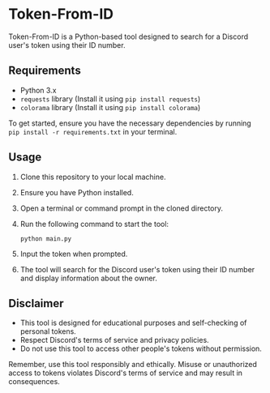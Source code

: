# Token-From-ID

Token-From-ID is a Python-based tool designed to search for a Discord user's token using their ID number.

## Requirements
- Python 3.x
- `requests` library (Install it using `pip install requests`)
- `colorama` library (Install it using `pip install colorama`)

To get started, ensure you have the necessary dependencies by running `pip install -r requirements.txt` in your terminal.

## Usage
1. Clone this repository to your local machine.
2. Ensure you have Python installed.
3. Open a terminal or command prompt in the cloned directory.
4. Run the following command to start the tool:

    ```
    python main.py
    ```
    
5. Input the token when prompted.
6. The tool will search for the Discord user's token using their ID number and display information about the owner.

## Disclaimer
- This tool is designed for educational purposes and self-checking of personal tokens.
- Respect Discord's terms of service and privacy policies.
- Do not use this tool to access other people's tokens without permission.

Remember, use this tool responsibly and ethically. Misuse or unauthorized access to tokens violates Discord's terms of service and may result in consequences.
